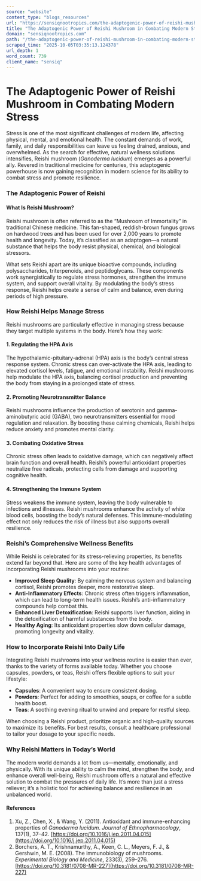 ```yaml
---
source: "website"
content_type: "blogs_resources"
url: "https://sensiqnootropics.com/the-adaptogenic-power-of-reishi-mushroom-in-combating-modern-stress/"
title: "The Adaptogenic Power of Reishi Mushroom in Combating Modern Stress"
domain: "sensiqnootropics.com"
path: "/the-adaptogenic-power-of-reishi-mushroom-in-combating-modern-stress/"
scraped_time: "2025-10-05T03:35:13.124378"
url_depth: 1
word_count: 739
client_name: "sensiq"
---
```


# The Adaptogenic Power of Reishi Mushroom in Combating Modern Stress

Stress is one of the most significant challenges of modern life, affecting physical, mental, and emotional health. The constant demands of work, family, and daily responsibilities can leave us feeling drained, anxious, and overwhelmed. As the search for effective, natural wellness solutions intensifies, Reishi mushroom (_Ganoderma lucidum_) emerges as a powerful ally. Revered in traditional medicine for centuries, this adaptogenic powerhouse is now gaining recognition in modern science for its ability to combat stress and promote resilience.

### The Adaptogenic Power of Reishi

#### What Is Reishi Mushroom?

Reishi mushroom is often referred to as the “Mushroom of Immortality” in traditional Chinese medicine. This fan-shaped, reddish-brown fungus grows on hardwood trees and has been used for over 2,000 years to promote health and longevity. Today, it’s classified as an adaptogen—a natural substance that helps the body resist physical, chemical, and biological stressors.

What sets Reishi apart are its unique bioactive compounds, including polysaccharides, triterpenoids, and peptidoglycans. These components work synergistically to regulate stress hormones, strengthen the immune system, and support overall vitality. By modulating the body’s stress response, Reishi helps create a sense of calm and balance, even during periods of high pressure.

### How Reishi Helps Manage Stress

Reishi mushrooms are particularly effective in managing stress because they target multiple systems in the body. Here’s how they work:

#### 1. Regulating the HPA Axis

The hypothalamic-pituitary-adrenal (HPA) axis is the body’s central stress response system. Chronic stress can over-activate the HPA axis, leading to elevated cortisol levels, fatigue, and emotional instability. Reishi mushrooms help modulate the HPA axis, balancing cortisol production and preventing the body from staying in a prolonged state of stress.

#### 2. Promoting Neurotransmitter Balance

Reishi mushrooms influence the production of serotonin and gamma-aminobutyric acid (GABA), two neurotransmitters essential for mood regulation and relaxation. By boosting these calming chemicals, Reishi helps reduce anxiety and promotes mental clarity.

#### 3. Combating Oxidative Stress

Chronic stress often leads to oxidative damage, which can negatively affect brain function and overall health. Reishi’s powerful antioxidant properties neutralize free radicals, protecting cells from damage and supporting cognitive health.

#### 4. Strengthening the Immune System

Stress weakens the immune system, leaving the body vulnerable to infections and illnesses. Reishi mushrooms enhance the activity of white blood cells, boosting the body’s natural defenses. This immune-modulating effect not only reduces the risk of illness but also supports overall resilience.

### Reishi’s Comprehensive Wellness Benefits

While Reishi is celebrated for its stress-relieving properties, its benefits extend far beyond that. Here are some of the key health advantages of incorporating Reishi mushrooms into your routine:

* **Improved Sleep Quality**: By calming the nervous system and balancing cortisol, Reishi promotes deeper, more restorative sleep.
* **Anti-Inflammatory Effects**: Chronic stress often triggers inflammation, which can lead to long-term health issues. Reishi’s anti-inflammatory compounds help combat this.
* **Enhanced Liver Detoxification**: Reishi supports liver function, aiding in the detoxification of harmful substances from the body.
* **Healthy Aging**: Its antioxidant properties slow down cellular damage, promoting longevity and vitality.

### How to Incorporate Reishi Into Daily Life

Integrating Reishi mushrooms into your wellness routine is easier than ever, thanks to the variety of forms available today. Whether you choose capsules, powders, or teas, Reishi offers flexible options to suit your lifestyle:

* **Capsules**: A convenient way to ensure consistent dosing.
* **Powders**: Perfect for adding to smoothies, soups, or coffee for a subtle health boost.
* **Teas**: A soothing evening ritual to unwind and prepare for restful sleep.

When choosing a Reishi product, prioritize organic and high-quality sources to maximize its benefits. For best results, consult a healthcare professional to tailor your dosage to your specific needs.

### Why Reishi Matters in Today’s World

The modern world demands a lot from us—mentally, emotionally, and physically. With its unique ability to calm the mind, strengthen the body, and enhance overall well-being, Reishi mushroom offers a natural and effective solution to combat the pressures of daily life. It’s more than just a stress reliever; it’s a holistic tool for achieving balance and resilience in an unbalanced world.

#### References

1. Xu, Z., Chen, X., & Wang, Y. (2011). Antioxidant and immune-enhancing properties of _Ganoderma lucidum_. _Journal of Ethnopharmacology_, 137(1), 37–42. [https://doi.org/10.1016/j.jep.2011.04.015](https://doi.org/10.1016/j.jep.2011.04.015)
2. Borchers, A. T., Krishnamurthy, A., Keen, C. L., Meyers, F. J., & Gershwin, M. E. (2008). The immunobiology of mushrooms. _Experimental Biology and Medicine_, 233(3), 259–276. [https://doi.org/10.3181/0708-MR-227](https://doi.org/10.3181/0708-MR-227)
